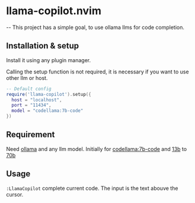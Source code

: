 # llama-copilot.nvim

--
This project has a simple goal, to use ollama llms for code completion.

## Installation & setup
Install it using any plugin manager.

Calling the setup function is not required, it is necessary if you want to use other llm or host.

```lua
-- Default config
require('llama-copilot').setup({
  host = "localhost",
  port = "11434",
  model = "codellama:7b-code"
})
```

## Requirement
Need [ollama](https://ollama.com/) and any llm model.
Initially for [codellama:7b-code](https://ollama.com/library/codellama:7b-code) and
[13b](https://ollama.com/library/codellama:13b-code) to [70b](https://ollama.com/library/codellama:70b-code)

## Usage
`:LlamaCopilot` complete current code. The input is the text abouve the cursor.
